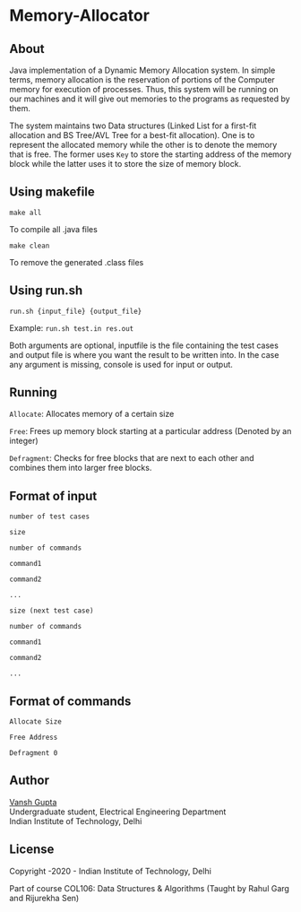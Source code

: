 # Memory-Allocator

## About

Java implementation of a Dynamic Memory Allocation system. In simple terms, memory allocation is the reservation of portions of the Computer memory for execution of processes. Thus, this system will be running on our machines and it will give out memories to the programs as requested by them.

The system maintains two Data structures (Linked List for a first-fit allocation and BS Tree/AVL Tree for a best-fit allocation). One is to represent the allocated memory while the other is to denote the memory that is free. The former uses ```Key``` to store the starting address of the memory block while the latter uses it to store the size of memory block.


## Using makefile

```make all```

To compile all .java files

```make clean```

To remove the generated .class files

## Using run.sh

```run.sh {input_file} {output_file}```

Example:
```run.sh test.in res.out```

Both arguments are optional, inputfile is the file containing the test cases and output file is where you want the result to be written into.
In the case any argument is missing, console is used for input or output.

## Running

```Allocate```: Allocates memory of a certain size

```Free```: Frees up memory block starting at a particular address (Denoted by an integer)

```Defragment```: Checks for free blocks that are next to each other and combines them into larger free blocks.

## Format of input

```
number of test cases

size

number of commands

command1

command2

...

size (next test case)

number of commands

command1

command2

...
```

## Format of commands

```Allocate Size```

```Free Address```

```Defragment 0```

## Author
[Vansh Gupta](https://github.com/V-G-spec)  
Undergraduate student, Electrical Engineering Department  
Indian Institute of Technology, Delhi

## License

Copyright -2020 - Indian Institute of Technology, Delhi

Part of course COL106: Data Structures & Algorithms (Taught by Rahul Garg and Rijurekha Sen)
